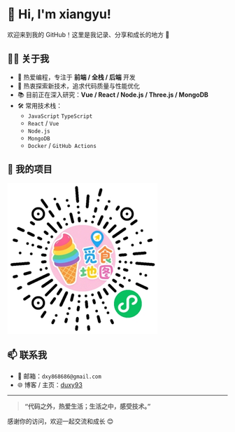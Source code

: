 # 👋 Hi, I'm xiangyu!

欢迎来到我的 GitHub！这里是我记录、分享和成长的地方 🚀

## 👨‍💻 关于我

- 🎯 热爱编程，专注于 **前端 / 全栈 / 后端** 开发
- 🧠 热衷探索新技术，追求代码质量与性能优化
- 📚 目前正在深入研究：**Vue / React / Node.js / Three.js / MongoDB**
- 🛠️ 常用技术栈：
  - `JavaScript` `TypeScript`
  - `React` / `Vue`
  - `Node.js`
  - `MongoDB`
  - `Docker` / `GitHub Actions`

## 📂 我的项目
![觅食地图小程序](food-weapp.jpg)

## 📫 联系我

- 📧 邮箱：`dxy868686@gmail.com`
- 🌐 博客 / 主页：[duxy93](https://duxy93.com)

---

> **“代码之外，热爱生活；生活之中，感受技术。”**

感谢你的访问，欢迎一起交流和成长 😊
